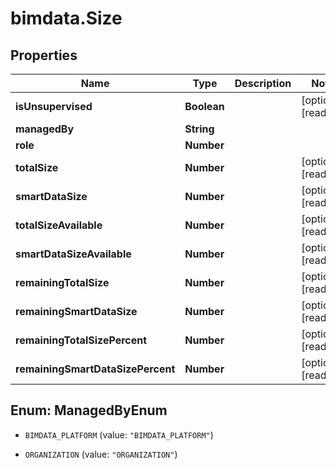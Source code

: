 # bimdata.Size

## Properties

Name | Type | Description | Notes
------------ | ------------- | ------------- | -------------
**isUnsupervised** | **Boolean** |  | [optional] [readonly] 
**managedBy** | **String** |  | 
**role** | **Number** |  | 
**totalSize** | **Number** |  | [optional] [readonly] 
**smartDataSize** | **Number** |  | [optional] [readonly] 
**totalSizeAvailable** | **Number** |  | [optional] [readonly] 
**smartDataSizeAvailable** | **Number** |  | [optional] [readonly] 
**remainingTotalSize** | **Number** |  | [optional] [readonly] 
**remainingSmartDataSize** | **Number** |  | [optional] [readonly] 
**remainingTotalSizePercent** | **Number** |  | [optional] [readonly] 
**remainingSmartDataSizePercent** | **Number** |  | [optional] [readonly] 



## Enum: ManagedByEnum


* `BIMDATA_PLATFORM` (value: `"BIMDATA_PLATFORM"`)

* `ORGANIZATION` (value: `"ORGANIZATION"`)




